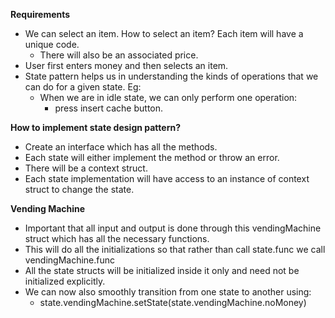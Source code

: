 **Requirements**
* We can select an item. How to select an item? Each item will have a unique code.
    * There will also be an associated price.
* User first enters money and then selects an item.
* State pattern helps us in understanding the kinds of operations that we can do for a given state. Eg:
    * When we are in idle state, we can only perform one operation:
        * press insert cache button.

**How to implement state design pattern?** 
* Create an interface which has all the methods.
* Each state will either implement the method or throw an error.
* There will be a context struct. 
* Each state implementation will have access to an instance of context struct to change the state.

**Vending Machine**
* Important that all input and output is done through this vendingMachine struct which has all the necessary functions.
* This will do all the initializations so that rather than call state.func we call vendingMachine.func
* All the state structs will be initialized inside it only and need not be initialized explicitly.
* We can now also smoothly transition from one state to another using:
    * state.vendingMachine.setState(state.vendingMachine.noMoney)